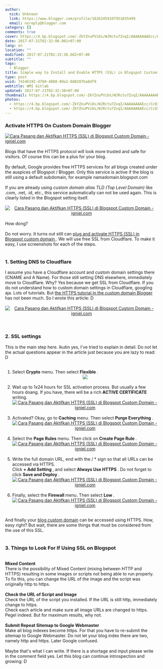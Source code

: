 ```yaml
---
author:
  nick: Unknown
  link: https://www.blogger.com/profile/18262459107951035499
  email: noreply@blogger.com
category: []
comments: true
cover: https://4.bp.blogspot.com/-ZkYZnuPViOs/WJRctu7ZvqI/AAAAAAAAEcc/CcO3hnHt38w5jxEHtSSi9XAq21mnyCRyACLcB/s1600/Cara%2BPasang%2Bdan%2BAktifkan%2BHTTPS%2B%2528SSL%2529%2Bdi%2BBlogspot%2BCustom%2BDomain%2B01.jpg
date: 2017-07-21T02:32:00.001+07:00
lang: en
location: ""
modified: 2017-07-21T02:32:38.662+07:00
subtitle: ""
tags:
  - Blogger
title: Simple way to Install and Enable HTTPS (SSL) in Blogspot Custom Domain
type: post
uuid: 74146192-d760-4888-80a2-0d8207ba8df9
webtitle: WMI Gitlab
updated: 2017-07-21T02:32:38+07:00
thumbnail: https://4.bp.blogspot.com/-ZkYZnuPViOs/WJRctu7ZvqI/AAAAAAAAEcc/CcO3hnHt38w5jxEHtSSi9XAq21mnyCRyACLcB/s1600/Cara%2BPasang%2Bdan%2BAktifkan%2BHTTPS%2B%2528SSL%2529%2Bdi%2BBlogspot%2BCustom%2BDomain%2B01.jpg
photos:
  - https://4.bp.blogspot.com/-ZkYZnuPViOs/WJRctu7ZvqI/AAAAAAAAEcc/CcO3hnHt38w5jxEHtSSi9XAq21mnyCRyACLcB/s1600/Cara%2BPasang%2Bdan%2BAktifkan%2BHTTPS%2B%2528SSL%2529%2Bdi%2BBlogspot%2BCustom%2BDomain%2B01.jpg
  - https://4.bp.blogspot.com/-ZkYZnuPViOs/WJRctu7ZvqI/AAAAAAAAEcc/CcO3hnHt38w5jxEHtSSi9XAq21mnyCRyACLcB/s1600/Cara%2BPasang%2Bdan%2BAktifkan%2BHTTPS%2B%2528SSL%2529%2Bdi%2BBlogspot%2BCustom%2BDomain%2B01.jpg
---
```


<div><div><div></div></div></div><div id="header"><div id="igniplex-atas"><div id="headerwidget"><div id="igniplex-toggle"><a href="https://www.blogger.com/null" title="Menu" rel="noopener noreferer nofollow"></a>            </div><div id="headerkiri"><div id="Header1"><div id="header-inner"><h3>Activate HTTPS On Custom Domain Blogger</h3></div></div></div></div></div></div><div id="wrapper"><div id="content-wrapper"><div id="main-wrapper"><div id="main"><div id="Blog1"><article><div><div id="output"><a href="https://4.bp.blogspot.com/-ZkYZnuPViOs/WJRctu7ZvqI/AAAAAAAAEcc/CcO3hnHt38w5jxEHtSSi9XAq21mnyCRyACLcB/s1600/Cara%2BPasang%2Bdan%2BAktifkan%2BHTTPS%2B%2528SSL%2529%2Bdi%2BBlogspot%2BCustom%2BDomain%2B01.jpg" title="How to Install and Enable HTTPS (SSL) in Blogspot Custom Domain - igniel.com" rel="noopener noreferer nofollow"><img alt="Cara Pasang dan Aktifkan HTTPS (SSL) di Blogspot Custom Domain - igniel.com" border="0" src="https://4.bp.blogspot.com/-ZkYZnuPViOs/WJRctu7ZvqI/AAAAAAAAEcc/CcO3hnHt38w5jxEHtSSi9XAq21mnyCRyACLcB/s1600/Cara%2BPasang%2Bdan%2BAktifkan%2BHTTPS%2B%2528SSL%2529%2Bdi%2BBlogspot%2BCustom%2BDomain%2B01.jpg" title="How to Install and Enable HTTPS (SSL) in Blogspot Custom Domain - igniel.com"></a></div></div><div id="post-body-7166548678650168945"><br>Blogs that have the HTTPS                                                 protocol will look more trusted                                                 and safe for visitors. Of                                                 course this can be a plus for                                                 your blog.                                                 <br><br>By default, Google provides                                                 free HTTPS services for all                                                 blogs created under the                                                 auspices of Blogspot / Blogger.                                                 Only this service is active if                                                 the blog is still using a                                                 default subdomain, for example                                                 namadomain.blogspot.com                                                 <br><br>If you are already using                                                 <em>                                                    custom domain alias TLD                                                     (Top Level Domain)                                                 </em>                                                like .com, .net, .id, etc.,                                                 this service automatically can                                                 not be used again. This is                                                 clearly listed in the Blogspot                                                 setting itself.                                                 <br><br><center>                                                    <a href="https://2.bp.blogspot.com/-THwUQIZSve0/WJRctlNolxI/AAAAAAAAEcg/dIQv0GpStXkwgpoAFZFdWefnzy8DJkTmACPcB/s1600/Cara%2BPasang%2Bdan%2BAktifkan%2BHTTPS%2B%2528SSL%2529%2Bdi%2BBlogspot%2BCustom%2BDomain%2B02.jpg" title="How to Install and Enable HTTPS (SSL) in Blogspot Custom Domain - igniel.com" rel="noopener noreferer nofollow">                                                        <img alt="Cara Pasang dan Aktifkan HTTPS (SSL) di Blogspot Custom Domain - igniel.com" border="0" src="https://2.bp.blogspot.com/-THwUQIZSve0/WJRctlNolxI/AAAAAAAAEcg/dIQv0GpStXkwgpoAFZFdWefnzy8DJkTmACPcB/s1600/Cara%2BPasang%2Bdan%2BAktifkan%2BHTTPS%2B%2528SSL%2529%2Bdi%2BBlogspot%2BCustom%2BDomain%2B02.jpg" title="How to Install and Enable HTTPS (SSL) in Blogspot Custom Domain - igniel.com">                                                    </a>                                                </center><br>How dong?                                                 <br><br>Do not worry. It turns out                                                 still can                                                 <a href="http://translate.googleusercontent.com/translate_c?depth=1&amp;nv=1&amp;rurl=translate.google.com&amp;sl=id&amp;sp=nmt4&amp;tl=en&amp;u=http://www.igniel.com/2017/02/pasang-https-ssl-blogspot-custom-domain.html%3Fm%3D1&amp;usg=ALkJrhjocITTVzo16lodQMSeIAmxnsYBKA" title="How to Install and Enable HTTPS (SSL) in Blogspot Custom Domain - Igniel" rel="noopener noreferer nofollow">                                                    plug and activate HTTPS                                                     (SSL) in Blogspot custom                                                     domain                                                 </a>                                                . We will use free SSL from                                                 Cloudflare. To make it easy, I                                                 use screenshots for each of the                                                 steps.                                                 <br><br><h3>                                                    1. Setting DNS to                                                     Cloudflare                                                 </h3>I assume you have a Cloudflare                                                 account and custom domain                                                 settings there (CNAME and A                                                 Name). For those still setting                                                 DNS elsewhere, immediately move                                                 to Cloudflare. Why? Yes because                                                 we get SSL from Cloudflare. If                                                 you do not understand how to                                                 custom domain settings in                                                 Cloudflare, googling aja. Lots                                                 of tutorials. But                                                 <a href="http://translate.googleusercontent.com/translate_c?depth=1&amp;nv=1&amp;rurl=translate.google.com&amp;sl=id&amp;sp=nmt4&amp;tl=en&amp;u=http://www.igniel.com/&amp;usg=ALkJrhiqg0u2rJ8c6aTbkAxVkDYAEIIyFg" title="How to Install and Enable HTTPS (SSL) in Blogspot Custom Domain - Igniel" rel="noopener noreferer nofollow">                                                    the HTTPS tutorial in the                                                     custom domain Blogger                                                 </a>                                                has not been much. So I wrote                                                 this article: D                                                 <br><br><center>                                                    <a href="https://4.bp.blogspot.com/-h2mt4eiAGmE/WJRctjZJ94I/AAAAAAAAEcY/LKmeapn9NJEefMfI1Naxwlta3Uy7-fQ1wCPcB/s1600/Cara%2BPasang%2Bdan%2BAktifkan%2BHTTPS%2B%2528SSL%2529%2Bdi%2BBlogspot%2BCustom%2BDomain%2B03.jpg" title="How to Install and Enable HTTPS (SSL) in Blogspot Custom Domain - igniel.com" rel="noopener noreferer nofollow">                                                        <img alt="Cara Pasang dan Aktifkan HTTPS (SSL) di Blogspot Custom Domain - igniel.com" border="0" src="https://4.bp.blogspot.com/-h2mt4eiAGmE/WJRctjZJ94I/AAAAAAAAEcY/LKmeapn9NJEefMfI1Naxwlta3Uy7-fQ1wCPcB/s1600/Cara%2BPasang%2Bdan%2BAktifkan%2BHTTPS%2B%2528SSL%2529%2Bdi%2BBlogspot%2BCustom%2BDomain%2B03.jpg" title="How to Install and Enable HTTPS (SSL) in Blogspot Custom Domain - igniel.com">                                                    </a>                                                </center><br><br><h3>                                                    2. SSL settings                                                 </h3>This is the main step here.                                                 Ikutin yes, I've tried to                                                 explain in detail. Do not let                                                 the actual questions appear in                                                 the article just because you                                                 are lazy to read: D                                                 <br><br><ol><li>Select                                                        <strong>Crypto</strong>                                                        menu. Then select                                                         <strong>                                                            Flexible                                                         </strong>                                                        .                                                         <br>                                                        <center>                                                            <a alt="Cara Pasang dan Aktifkan HTTPS (SSL) di Blogspot Custom Domain - igniel.com" href="https://4.bp.blogspot.com/-KOt8-qpONkI/WJRcuPxyZ1I/AAAAAAAAEc4/JPawyuROLUUiN-vvRQ574oDDQTED2g7_gCPcB/s1600/Cara%2BPasang%2Bdan%2BAktifkan%2BHTTPS%2B%2528SSL%2529%2Bdi%2BBlogspot%2BCustom%2BDomain%2B04.jpg" title="How to Install and Enable HTTPS (SSL) in Blogspot Custom Domain - igniel.com" rel="noopener noreferer nofollow">                                                                <img border="0" src="https://4.bp.blogspot.com/-KOt8-qpONkI/WJRcuPxyZ1I/AAAAAAAAEc4/JPawyuROLUUiN-vvRQ574oDDQTED2g7_gCPcB/s1600/Cara%2BPasang%2Bdan%2BAktifkan%2BHTTPS%2B%2528SSL%2529%2Bdi%2BBlogspot%2BCustom%2BDomain%2B04.jpg">                                                            </a>                                                        </center></li><br><li>                                                        Wait up to 1x24 hours                                                         for SSL activation                                                         process. But usually a                                                         few hours doang. If you                                                         have, there will be a                                                         rich                                                         <strong>                                                            ACTIVE CERTIFICATE                                                         </strong>                                                        writing.                                                         <br>                                                        <center>                                                            <a href="https://2.bp.blogspot.com/-3qu2krWQYps/WJRcuPzmGZI/AAAAAAAAEc4/SfVENdYuGl0tj6orjVjYnzB61NmkqJ7jQCPcB/s1600/Cara%2BPasang%2Bdan%2BAktifkan%2BHTTPS%2B%2528SSL%2529%2Bdi%2BBlogspot%2BCustom%2BDomain%2B05.jpg" title="How to Install and Enable HTTPS (SSL) in Blogspot Custom Domain - igniel.com" rel="noopener noreferer nofollow">                                                                <img alt="Cara Pasang dan Aktifkan HTTPS (SSL) di Blogspot Custom Domain - igniel.com" border="0" src="https://2.bp.blogspot.com/-3qu2krWQYps/WJRcuPzmGZI/AAAAAAAAEc4/SfVENdYuGl0tj6orjVjYnzB61NmkqJ7jQCPcB/s1600/Cara%2BPasang%2Bdan%2BAktifkan%2BHTTPS%2B%2528SSL%2529%2Bdi%2BBlogspot%2BCustom%2BDomain%2B05.jpg" title="How to Install and Enable HTTPS (SSL) in Blogspot Custom Domain - igniel.com">                                                            </a>                                                        </center></li><br><li>                                                        Activated? Okay, go to                                                         <strong>                                                            Caching                                                         </strong>                                                        menu. Then select                                                         <strong>                                                            Purge Everything                                                         </strong>                                                        .                                                         <br>                                                        <center>                                                            <a href="https://1.bp.blogspot.com/-LvcHXjUSojo/WJRcuOXeU5I/AAAAAAAAEc4/dTPNFarKX3Q6yEVnOxbvP6YM9uoISbpogCPcB/s1600/Cara%2BPasang%2Bdan%2BAktifkan%2BHTTPS%2B%2528SSL%2529%2Bdi%2BBlogspot%2BCustom%2BDomain%2B06.jpg" title="How to Install and Enable HTTPS (SSL) in Blogspot Custom Domain - igniel.com" rel="noopener noreferer nofollow">                                                                <img alt="Cara Pasang dan Aktifkan HTTPS (SSL) di Blogspot Custom Domain - igniel.com" border="0" src="https://1.bp.blogspot.com/-LvcHXjUSojo/WJRcuOXeU5I/AAAAAAAAEc4/dTPNFarKX3Q6yEVnOxbvP6YM9uoISbpogCPcB/s1600/Cara%2BPasang%2Bdan%2BAktifkan%2BHTTPS%2B%2528SSL%2529%2Bdi%2BBlogspot%2BCustom%2BDomain%2B06.jpg" title="How to Install and Enable HTTPS (SSL) in Blogspot Custom Domain - igniel.com">                                                            </a>                                                        </center></li><br><li>                                                        Select the                                                         <strong>                                                            Page Rules                                                         </strong>                                                        menu. Then click on                                                         <strong>                                                            Create Page Rule                                                         </strong>                                                        .                                                         <br>                                                        <center>                                                            <a href="https://4.bp.blogspot.com/-Bg55XAVeLT4/WJRcuiSRX0I/AAAAAAAAEc4/WephcdCAWO0AkpsMwYDo9P50NzCUjhWVQCPcB/s1600/Cara%2BPasang%2Bdan%2BAktifkan%2BHTTPS%2B%2528SSL%2529%2Bdi%2BBlogspot%2BCustom%2BDomain%2B07.jpg" title="How to Install and Enable HTTPS (SSL) in Blogspot Custom Domain - igniel.com" rel="noopener noreferer nofollow">                                                                <img alt="Cara Pasang dan Aktifkan HTTPS (SSL) di Blogspot Custom Domain - igniel.com" border="0" src="https://4.bp.blogspot.com/-Bg55XAVeLT4/WJRcuiSRX0I/AAAAAAAAEc4/WephcdCAWO0AkpsMwYDo9P50NzCUjhWVQCPcB/s1600/Cara%2BPasang%2Bdan%2BAktifkan%2BHTTPS%2B%2528SSL%2529%2Bdi%2BBlogspot%2BCustom%2BDomain%2B07.jpg" title="How to Install and Enable HTTPS (SSL) in Blogspot Custom Domain - igniel.com">                                                            </a>                                                        </center></li><br><li>                                                        Write the full domain                                                         URL, end with the / *                                                         sign so that all URLs                                                         can be accessed via                                                         HTTPS.                                                         <br>                                                        Click                                                         <strong>                                                            + Add Setting                                                         </strong>                                                        , and select                                                         <strong>                                                            Always Use HTTPS                                                         </strong>                                                        . Do not forget to                                                         click                                                         <strong>                                                            Save and Deploy                                                         </strong>                                                        .                                                         <br>                                                        <center>                                                            <a href="https://1.bp.blogspot.com/-HsVkf3yYYDg/WJRcumvSRJI/AAAAAAAAEc4/Jubc-7Kyagwm6cTNonj9oUpp8SohieA3QCPcB/s1600/Cara%2BPasang%2Bdan%2BAktifkan%2BHTTPS%2B%2528SSL%2529%2Bdi%2BBlogspot%2BCustom%2BDomain%2B08.jpg" title="How to Install and Enable HTTPS (SSL) in Blogspot Custom Domain - igniel.com" rel="noopener noreferer nofollow">                                                                <img alt="Cara Pasang dan Aktifkan HTTPS (SSL) di Blogspot Custom Domain - igniel.com" border="0" src="https://1.bp.blogspot.com/-HsVkf3yYYDg/WJRcumvSRJI/AAAAAAAAEc4/Jubc-7Kyagwm6cTNonj9oUpp8SohieA3QCPcB/s1600/Cara%2BPasang%2Bdan%2BAktifkan%2BHTTPS%2B%2528SSL%2529%2Bdi%2BBlogspot%2BCustom%2BDomain%2B08.jpg" title="How to Install and Enable HTTPS (SSL) in Blogspot Custom Domain - igniel.com">                                                            </a>                                                        </center></li><br><li>                                                        Finally, select the                                                         <strong>                                                            Firewall                                                         </strong>menu. Then select                                                        <strong>Low</strong> .                                                         <br>                                                        <center>                                                            <a href="https://4.bp.blogspot.com/-lO0krNJgGTo/WJR4REUTDmI/AAAAAAAAEdI/8mgWjrr8Tg879MD7NGZ1_PQKPIwOxYF1ACPcB/s1600/Cara%2BPasang%2Bdan%2BAktifkan%2BHTTPS%2B%2528SSL%2529%2Bdi%2BBlogspot%2BCustom%2BDomain%2B09.jpg" title="How to Install and Enable HTTPS (SSL) in Blogspot Custom Domain - igniel.com" rel="noopener noreferer nofollow">                                                                <img alt="Cara Pasang dan Aktifkan HTTPS (SSL) di Blogspot Custom Domain - igniel.com" border="0" src="https://4.bp.blogspot.com/-lO0krNJgGTo/WJR4REUTDmI/AAAAAAAAEdI/8mgWjrr8Tg879MD7NGZ1_PQKPIwOxYF1ACPcB/s1600/Cara%2BPasang%2Bdan%2BAktifkan%2BHTTPS%2B%2528SSL%2529%2Bdi%2BBlogspot%2BCustom%2BDomain%2B09.jpg" title="How to Install and Enable HTTPS (SSL) in Blogspot Custom Domain - igniel.com">                                                            </a>                                                        </center></li></ol><br>And finally your                                                <u>blog custom domain</u> can                                                 be accessed using HTTPS. How,                                                 easy right? But wait, there are                                                 some things that must be                                                 considered from the use of this                                                 SSL.                                                 <br><br><h3>                                                    3. Things to Look For If                                                     Using SSL on Blogspot                                                 </h3><br><strong>Mixed Content</strong>                                                <br>There is the possibility of                                                 Mixed Content (mixing between                                                 HTTP and HTTPS) resulting in                                                 some images or scripts not                                                 being able to run properly. To                                                 fix this, you can change the                                                 URL of the image and the script                                                 was originally http to https.                                                 <br><br><strong>                                                    Check the URL of Script and                                                     Image                                                 </strong>                                                <br>Check the URL of the script you                                                 installed. If the URL is still                                                 http, immediately change to                                                 https.                                                 <br>Check each article and make                                                 sure all image URLs are changed                                                 to https. Pegel indeed. But for                                                 maximum results, why not.                                                 <br><br><strong>                                                    Submit Repeat Sitemap to                                                     Google Webmaster                                                 </strong>                                                <br>Make all blog indexes become                                                 https. For that you have to                                                 re-submit the sitemap to Google                                                 Webmaster. Do not let your blog                                                 index there are two, namely                                                 http and https. Later Google                                                 confused.                                                 <br><br>Maybe that's what I can write.                                                 If there is a shortage and                                                 input please write in the                                                 comment field yes. Let this                                                 blog can continue introspection                                                 and growing: D                                             </div></article>                                </div></div></div></div></div>
